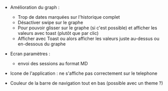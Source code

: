 - Amélioration du graph :
    - Trop de dates marquées sur l'historique complet
    - Désactiver swipe sur le graphe
    - Pour pouvoir glisser sur le graphe (si c'est possible) et afficher les valeurs avec toast (plutôt que par clic)
    - Afficher avec Toast ou alors afficher les valeurs juste au-dessus ou en-dessous du graphe

- Ecran paramètres :
    - envoi des sessions au format MD

- Icone de l'application : ne s'affiche pas correctement sur le telephone

- Couleur de la barre de navigation tout en bas (possible avec un theme ?)
